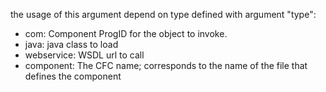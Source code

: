 
the usage of this argument depend on type defined with argument "type":
- com: Component ProgID for the object to invoke.
- java: java class to load
- webservice: WSDL url to call
- component: The CFC name; corresponds to the name of the file that defines the component
		